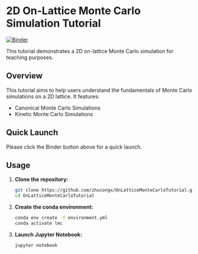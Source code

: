 


# 2D On-Lattice Monte Carlo Simulation Tutorial
[![Binder](https://mybinder.org/badge_logo.svg)](https://mybinder.org/v2/gh/zhucongx/OnLatticeMonteCarloTutorial/HEAD)

This tutorial demonstrates a 2D on-lattice Monte Carlo simulation for teaching purposes.

## Overview

This tutorial aims to help users understand the fundamentals of Monte Carlo simulations on a 2D lattice. It features:

- Canonical Monte Carlo Simulations
- Kinetic Monte Carlo Simulations

## Quick Launch
Please click the Binder button above for a quick launch.

## Usage

1. **Clone the repository:**
    
    ```sh
    git clone https://github.com/zhucongx/OnLatticeMonteCarloTutorial.git
    cd OnLatticeMonteCarloTutorial
    ```

2. **Create the conda environment:**
    
    ```sh
    conda env create -f environment.yml
    conda activate lmc
    ```
3. **Launch Jupyter Notebook:**
    
    ```sh
    jupyter notebook
    ```


    